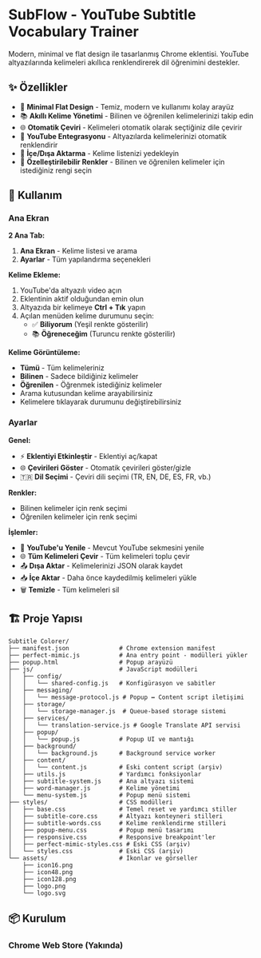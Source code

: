 # SubFlow - YouTube Subtitle Vocabulary Trainer

Modern, minimal ve flat design ile tasarlanmış Chrome eklentisi. YouTube altyazılarında kelimeleri akıllıca renklendirerek dil öğrenimini destekler.

## ✨ Özellikler

- 🎨 **Minimal Flat Design** - Temiz, modern ve kullanımı kolay arayüz
- 📚 **Akıllı Kelime Yönetimi** - Bilinen ve öğrenilen kelimelerinizi takip edin
- 🌐 **Otomatik Çeviri** - Kelimeleri otomatik olarak seçtiğiniz dile çevirir
- 🎯 **YouTube Entegrasyonu** - Altyazılarda kelimelerinizi otomatik renklendirir
- 💾 **İçe/Dışa Aktarma** - Kelime listenizi yedekleyin
- 🎨 **Özelleştirilebilir Renkler** - Bilinen ve öğrenilen kelimeler için istediğiniz rengi seçin

## 🚀 Kullanım

### Ana Ekran

**2 Ana Tab:**

1. **Ana Ekran** - Kelime listesi ve arama
2. **Ayarlar** - Tüm yapılandırma seçenekleri

**Kelime Ekleme:**

1. YouTube'da altyazılı video açın
2. Eklentinin aktif olduğundan emin olun
3. Altyazıda bir kelimeye **Ctrl + Tık** yapın
4. Açılan menüden kelime durumunu seçin:
   - ✅ **Biliyorum** (Yeşil renkte gösterilir)
   - 📚 **Öğreneceğim** (Turuncu renkte gösterilir)

**Kelime Görüntüleme:**

- **Tümü** - Tüm kelimeleriniz
- **Bilinen** - Sadece bildiğiniz kelimeler
- **Öğrenilen** - Öğrenmek istediğiniz kelimeler
- Arama kutusundan kelime arayabilirsiniz
- Kelimelere tıklayarak durumunu değiştirebilirsiniz

### Ayarlar

**Genel:**

- ⚡ **Eklentiyi Etkinleştir** - Eklentiyi aç/kapat
- 🌐 **Çevirileri Göster** - Otomatik çevirileri göster/gizle
- 🇹🇷 **Dil Seçimi** - Çeviri dili seçimi (TR, EN, DE, ES, FR, vb.)

**Renkler:**

- Bilinen kelimeler için renk seçimi
- Öğrenilen kelimeler için renk seçimi

**İşlemler:**

- 🔄 **YouTube'u Yenile** - Mevcut YouTube sekmesini yenile
- 🌐 **Tüm Kelimeleri Çevir** - Tüm kelimeleri toplu çevir
- 📤 **Dışa Aktar** - Kelimelerinizi JSON olarak kaydet
- 📥 **İçe Aktar** - Daha önce kaydedilmiş kelimeleri yükle
- 🗑 **Temizle** - Tüm kelimeleri sil

## 🏗️ Proje Yapısı

```
Subtitle Colorer/
├── manifest.json              # Chrome extension manifest
├── perfect-mimic.js           # Ana entry point - modülleri yükler
├── popup.html                 # Popup arayüzü
├── js/                        # JavaScript modülleri
│   ├── config/
│   │   └── shared-config.js   # Konfigürasyon ve sabitler
│   ├── messaging/
│   │   └── message-protocol.js # Popup ↔ Content script iletişimi
│   ├── storage/
│   │   └── storage-manager.js  # Queue-based storage sistemi
│   ├── services/
│   │   └── translation-service.js # Google Translate API servisi
│   ├── popup/
│   │   └── popup.js           # Popup UI ve mantığı
│   ├── background/
│   │   └── background.js      # Background service worker
│   ├── content/
│   │   └── content.js         # Eski content script (arşiv)
│   ├── utils.js               # Yardımcı fonksiyonlar
│   ├── subtitle-system.js     # Ana altyazı sistemi
│   ├── word-manager.js        # Kelime yönetimi
│   └── menu-system.js         # Popup menü sistemi
├── styles/                    # CSS modülleri
│   ├── base.css               # Temel reset ve yardımcı stiller
│   ├── subtitle-core.css      # Altyazı konteyneri stilleri
│   ├── subtitle-words.css     # Kelime renklendirme stilleri
│   ├── popup-menu.css         # Popup menü tasarımı
│   ├── responsive.css         # Responsive breakpoint'ler
│   ├── perfect-mimic-styles.css # Eski CSS (arşiv)
│   └── styles.css             # Eski CSS (arşiv)
└── assets/                    # İkonlar ve görseller
    ├── icon16.png
    ├── icon48.png
    ├── icon128.png
    ├── logo.png
    └── logo.svg
```

## 📦 Kurulum

### Chrome Web Store (Yakında)
